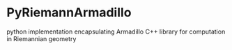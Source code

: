 # PyRiemannArmadillo
python implementation encapsulating Armadillo C++ library for computation in Riemannian geometry

